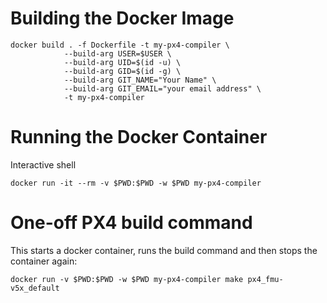 
# Building the Docker Image
```shell
docker build . -f Dockerfile -t my-px4-compiler \
            --build-arg USER=$USER \
            --build-arg UID=$(id -u) \
            --build-arg GID=$(id -g) \
            --build-arg GIT_NAME="Your Name" \
            --build-arg GIT_EMAIL="your email address" \
            -t my-px4-compiler
```

# Running the Docker Container
Interactive shell

```shell
docker run -it --rm -v $PWD:$PWD -w $PWD my-px4-compiler
```

# One-off PX4 build command
This starts a docker container, runs the build command and then stops the container again:

```shell
docker run -v $PWD:$PWD -w $PWD my-px4-compiler make px4_fmu-v5x_default
```

